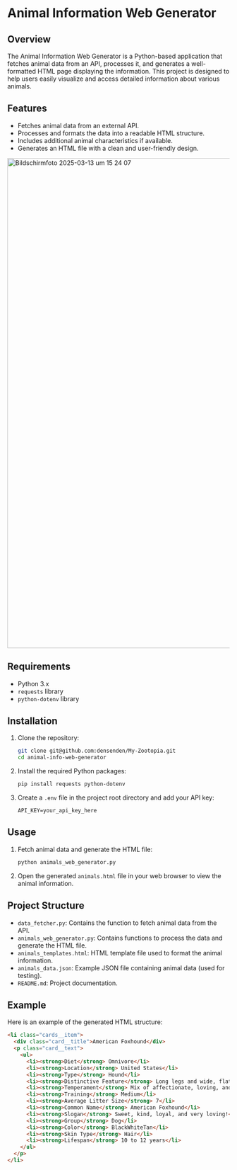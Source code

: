 # Animal Information Web Generator

## Overview

The Animal Information Web Generator is a Python-based application that fetches animal data from an API, processes it, and generates a well-formatted HTML page displaying the information. This project is designed to help users easily visualize and access detailed information about various animals.

## Features

- Fetches animal data from an external API.
- Processes and formats the data into a readable HTML structure.
- Includes additional animal characteristics if available.
- Generates an HTML file with a clean and user-friendly design.

<img width="1107" alt="Bildschirmfoto 2025-03-13 um 15 24 07" src="https://github.com/user-attachments/assets/2307f9ed-5ffe-4753-82fa-4aca4dc4f115" />

## Requirements

- Python 3.x
- `requests` library
- `python-dotenv` library

## Installation

1. Clone the repository:
    ```sh
    git clone git@github.com:densenden/My-Zootopia.git
    cd animal-info-web-generator
    ```

2. Install the required Python packages:
    ```sh
    pip install requests python-dotenv
    ```

3. Create a `.env` file in the project root directory and add your API key:
    ```env
    API_KEY=your_api_key_here
    ```

## Usage

1. Fetch animal data and generate the HTML file:
    ```sh
    python animals_web_generator.py
    ```

2. Open the generated `animals.html` file in your web browser to view the animal information.

## Project Structure

- `data_fetcher.py`: Contains the function to fetch animal data from the API.
- `animals_web_generator.py`: Contains functions to process the data and generate the HTML file.
- `animals_templates.html`: HTML template file used to format the animal information.
- `animals_data.json`: Example JSON file containing animal data (used for testing).
- `README.md`: Project documentation.

## Example

Here is an example of the generated HTML structure:

```html
<li class="cards__item">
  <div class="card__title">American Foxhound</div>
  <p class="card__text">
    <ul>
      <li><strong>Diet</strong> Omnivore</li>
      <li><strong>Location</strong> United States</li>
      <li><strong>Type</strong> Hound</li>
      <li><strong>Distinctive Feature</strong> Long legs and wide, flat ears</li>
      <li><strong>Temperament</strong> Mix of affectionate, loving, and stubborn</li>
      <li><strong>Training</strong> Medium</li>
      <li><strong>Average Litter Size</strong> 7</li>
      <li><strong>Common Name</strong> American Foxhound</li>
      <li><strong>Slogan</strong> Sweet, kind, loyal, and very loving!</li>
      <li><strong>Group</strong> Dog</li>
      <li><strong>Color</strong> BlackWhiteTan</li>
      <li><strong>Skin Type</strong> Hair</li>
      <li><strong>Lifespan</strong> 10 to 12 years</li>
    </ul>
  </p>
</li>
